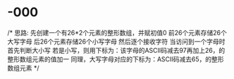 # -000
/*
思路:
先创建一个有26*2个元素的整形数组，并赋初值0
前26个元素存储26个大写字母
后26个元素存储26个小写字母
然后逐个接收字符
当访问到一个字母时
首先判断大小写
若是小写，则用下标为：该字母的ASCII码减去97再加上26，的整形数组元素的值加一
同理，大写字母对应的下标为：ASCII码减去65，的整形数组元素
*/
